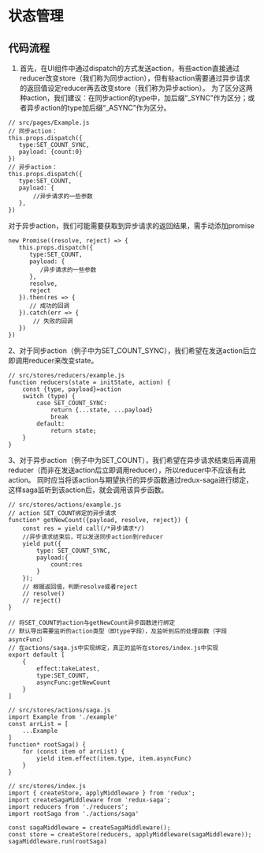 # 状态管理

## 代码流程

1. 首先，在UI组件中通过dispatch的方式发送action，有些action直接通过reducer改变store（我们称为同步action），但有些action需要通过异步请求的返回值设定reducer再去改变store（我们称为异步action）。
为了区分这两种action，我们建议：在同步action的type中，加后缀“_SYNC”作为区分；或者异步action的type加后缀“_ASYNC”作为区分。
```
// src/pages/Example.js
// 同步action：
this.props.dispatch({
   type:SET_COUNT_SYNC,
   payload: {count:0}
})
// 异步action：
this.props.dispatch({
   type:SET_COUNT,
   payload: {
       //异步请求的一些参数
   },
})
```
对于异步action，我们可能需要获取到异步请求的返回结果，需手动添加promise
```
new Promise((resolve, reject) => {
   this.props.dispatch({
      type:SET_COUNT,
      payload: {
         /异步请求的一些参数
      },
      resolve,
      reject
   }).then(res => {
      // 成功的回调
   }).catch(err => {
       // 失败的回调
   })
})
```

2、对于同步action（例子中为SET_COUNT_SYNC），我们希望在发送action后立即调用reducer来改变state。
```
// src/stores/reducers/example.js
function reducers(state = initState, action) {
    const {type, payload}=action
    switch (type) {
        case SET_COUNT_SYNC:
            return {...state, ...payload}
            break
        default:
            return state;
    }
}
```

3、对于异步action（例子中为SET_COUNT），我们希望在异步请求结束后再调用reducer（而非在发送action后立即调用reducer），所以reducer中不应该有此action。
   同时应当将该action与期望执行的异步函数通过redux-saga进行绑定，这样saga监听到该action后，就会调用该异步函数。
```
// src/stores/actions/example.js
// action SET_COUNT绑定的异步请求
function* getNewCount({payload, resolve, reject}) {
    const res = yield call(/*异步请求*/)
    //异步请求结束后，可以发送同步action到reducer
    yield put({
        type: SET_COUNT_SYNC,
        payload:{
            count:res
        }
    });
    // 根据返回值，判断resolve或者reject
    // resolve()
    // reject()
}

// 将SET_COUNT的action与getNewCount异步函数进行绑定
// 默认导出需要监听的action类型（即type字段），及监听到后的处理函数（字段asyncFunc）
// 在actions/saga.js中实现绑定，真正的监听在stores/index.js中实现
export default [
    {
        effect:takeLatest,
        type:SET_COUNT,
        asyncFunc:getNewCount
    }
]

// src/stores/actions/saga.js
import Example from './example'
const arrList = [
    ...Example
]
function* rootSaga() {
    for (const item of arrList) {
        yield item.effect(item.type, item.asyncFunc)
    }
}

// src/stores/index.js
import { createStore, applyMiddleware } from 'redux';
import createSagaMiddleware from 'redux-saga';
import reducers from './reducers';
import rootSaga from './actions/saga'

const sagaMiddleware = createSagaMiddleware();
const store = createStore(reducers, applyMiddleware(sagaMiddleware));
sagaMiddleware.run(rootSaga)
```